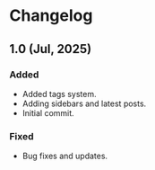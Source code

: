 # Changelog

## 1.0 (Jul, 2025)

### Added

- Added tags system.
- Adding sidebars and latest posts.
- Initial commit.

### Fixed

- Bug fixes and updates.
